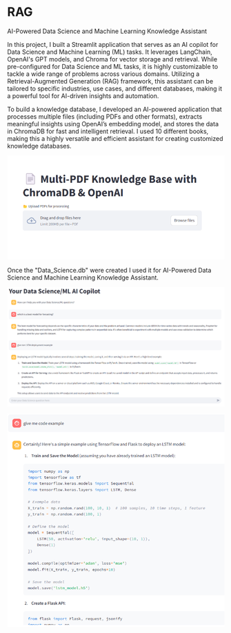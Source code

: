 # RAG
AI-Powered Data Science and Machine Learning Knowledge Assistant

In this project, I built a Streamlit application that serves as an AI copilot for Data Science and Machine Learning (ML) tasks. It leverages LangChain, OpenAI's GPT models, and Chroma for vector storage and retrieval. While pre-configured for Data Science and ML tasks, it is highly customizable to tackle a wide range of problems across various domains. Utilizing a Retrieval-Augmented Generation (RAG) framework, this assistant can be tailored to specific industries, use cases, and different databases, making it a powerful tool for AI-driven insights and automation.

To build a knowledge database, I developed an AI-powered application that processes multiple files (including PDFs and other formats), extracts meaningful insights using OpenAI’s embedding model, and stores the data in ChromaDB for fast and intelligent retrieval. I used 10 different books, making this a highly versatile and efficient assistant for creating customized knowledge databases.

![alt image](https://github.com/boprosv/RAG/blob/main/Screenshot%202025-03-07%20111146.png?raw=true)

Once the "Data_Science.db" were created I used it for AI-Powered Data Science and Machine Learning Knowledge Assistant.

![alt image](https://github.com/boprosv/RAG/blob/main/Screenshot%202025-03-07%20100848.png?raw=true)

![alt image](https://github.com/boprosv/RAG/blob/main/Screenshot%202025-03-07%20100944.png?raw=true)

